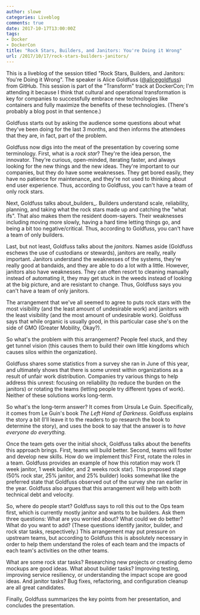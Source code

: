 ```yaml
---
author: slowe
categories: Liveblog
comments: true
date: 2017-10-17T13:00:00Z
tags:
- Docker
- DockerCon
title: "Rock Stars, Builders, and Janitors: You're Doing it Wrong"
url: /2017/10/17/rock-stars-builders-janitors/
---
```


This is a liveblog of the session titled "Rock Stars, Builders, and Janitors: You're Doing it Wrong". The speaker is Alice Goldfuss ([@alicegoldfuss][link-1]) from GitHub. This session is part of the "Transform" track at DockerCon; I'm attending it because I think that cultural and operational transformation is key for companies to successfully embrace new technologies like containers and fully maximize the benefits of these technologies. (There's probably a blog post in that sentence.)<!--more-->

Goldfuss starts out by asking the audience some questions about what they've been doing for the last 3 months, and then informs the attendees that they are, in fact, part of the problem.

Goldfuss now digs into the meat of the presentation by covering some terminology. First, what is a _rock star_? They're the idea person, the innovator. They're curious, open-minded, iterating faster, and always looking for the new things and the new ideas. They're important to our companies, but they do have some weaknesses. They get bored easily, they have no patience for maintenance, and they're not used to thinking about end user experience. Thus, according to Goldfuss, you can't have a team of only rock stars.

Next, Goldfuss talks about_builders_. Builders understand scale, reliability, planning, and taking what the rock stars made up and catching the "what ifs". That also makes them the resident doom-sayers. Their weaknesses including moving more slowly, having a hard time letting things go, and being a bit too negative/critical. Thus, according to Goldfuss, you can't have a team of only builders.

Last, but not least, Goldfuss talks about the _janitors_. Names aside (Goldfuss eschews the use of custodians or stewards), janitors are really, really important. Janitors understand the weaknesses of the systems, they're really good at bandaids, and they are able to do a lot with a little. However, janitors also have weaknesses. They can often resort to cleaning manually instead of automating it, they may get stuck in the weeds instead of looking at the big picture, and are resistant to change. Thus, Goldfuss says you can't have a team of only janitors.

The arrangement that we've all seemed to agree to puts rock stars with the most visibility (and the least amount of undesirable work) and janitors with the least visibility (and the most amount of undesirable work). Goldfuss says that while organic is usually good, in this particular case she's on the side of GMO (Greater Mobility, Okay?).

So what's the problem with this arrangement? People feel stuck, and they get tunnel vision (this causes them to build their own little kingdoms which causes silos within the organization).

Goldfuss shares some statistics from a survey she ran in June of this year, and ultimately shows that there is some unrest within organizations as a result of unfair work distribution. Companies try various things to help address this unrest: focusing on reliability (to reduce the burden on the janitors) or rotating the teams (letting people try different types of work). Neither of these solutions works long-term.

So what's the long-term answer? It comes from Ursula Le Guin. Specifically, it comes from Le Guin's book _The Left Hand of Darkness_. Goldfuss explains the story a bit (I'll leave it to the readers to go research the book to determine the story), and uses the book to say that the answer is to _have everyone do everything._

Once the team gets over the initial shock, Goldfuss talks about the benefits this approach brings. First, teams will build better. Second, teams will foster and develop new skills. How do we implement this? First, rotate the roles in a team. Goldfuss provides an example of how this rotation may work (1 week janitor, 1 week builder, and 2 weeks rock star). This proposed stage (50% rock star, 25% janitor, and 25% builder) looks somewhat like the preferred state that Goldfuss observed out of the survey she ran earlier in the year. Goldfuss also argues that this arrangement will help with both technical debt and velocity.

So, where do people start? Goldfuss says to roll this out to the Ops team first, which is currently mostly janitor and wants to be builders. Ask them three questions: What are you worried about? What could we do better? What do you want to add? (These questions identify janitor, builder, and rock star tasks, respectively.) This arrangement may put pressure on upstream teams, but according to Goldfuss this is absolutely necessary in order to help them understand the roles of each team and the impacts of each team's activities on the other teams.

What are some rock star tasks? Researching new projects or creating demo mockups are good ideas. What about builder tasks? Improving testing, improving service resiliency, or understanding the impact scope are good ideas. And janitor tasks? Bug fixes, refactoring, and configuration cleanup are all great candidates.

Finally, Goldfuss summarizes the key points from her presentation, and concludes the presentation.



[link-1]: https://twitter.com/alicegoldfuss
